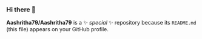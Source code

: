 ### Hi there 👋


**Aashritha79/Aashritha79** is a ✨ _special_ ✨ repository because its `README.md` (this file) appears on your GitHub profile.



